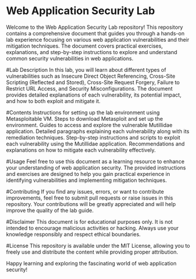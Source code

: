 <h1>Web Application Security Lab</h1>
Welcome to the Web Application Security Lab repository! This repository contains a comprehensive document that guides you through a hands-on lab experience focusing on various web application vulnerabilities and their mitigation techniques. The document covers practical exercises, explanations, and step-by-step instructions to explore and understand common security vulnerabilities in web applications.

#Lab Description
In this lab, you will learn about different types of vulnerabilities such as Insecure Direct Object Referencing, Cross-Site Scripting (Reflected and Stored), Cross-Site Request Forgery, Failure to Restrict URL Access, and Security Misconfigurations. The document provides detailed explanations of each vulnerability, its potential impact, and how to both exploit and mitigate it.

#Contents
Instructions for setting up the lab environment using Metasploitable VM.
Steps to download Metasploit and set up the environment.
Guides to access and explore the vulnerable Mutillidae application.
Detailed paragraphs explaining each vulnerability along with its remediation techniques.
Step-by-step instructions and scripts to exploit each vulnerability using the Mutillidae application.
Recommendations and explanations on how to mitigate each vulnerability effectively.

#Usage
Feel free to use this document as a learning resource to enhance your understanding of web application security. The provided instructions and exercises are designed to help you gain practical experience in identifying vulnerabilities and implementing mitigation techniques.

#Contributing
If you find any issues, errors, or want to contribute improvements, feel free to submit pull requests or raise issues in this repository. Your contributions will be greatly appreciated and will help improve the quality of the lab guide.

#Disclaimer
This document is for educational purposes only. It is not intended to encourage malicious activities or hacking. Always use your knowledge responsibly and respect ethical boundaries.

#License
This repository is available under the MIT License, allowing you to freely use and distribute the content while providing proper attribution.

Happy learning and exploring the fascinating world of web application security!
